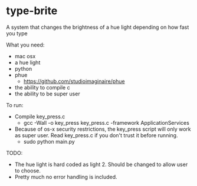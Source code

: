 type-brite
==========

A system that changes the brightness of a hue light depending on how fast you type

What you need:
* mac osx 
* a hue light
* python
* phue
  - https://github.com/studioimaginaire/phue
* the ability to compile c
* the ability to be super user

To run:
* Compile key_press.c 
   - gcc -Wall -o key_press key_press.c -framework ApplicationServices
* Because of os-x security restrictions, the key_press script will only work as super user. Read key_press.c if you don't trust it before running. 
   - sudo python main.py

TODO:
* The hue light is hard coded as light 2. Should be changed to allow user to choose.
* Pretty much no error handling is included.  
